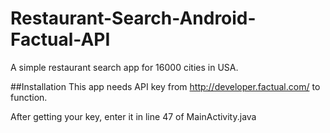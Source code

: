 # Restaurant-Search-Android-Factual-API
A simple restaurant search app for 16000 cities in USA. 

##Installation
This app needs API key from http://developer.factual.com/ to function.

After getting your key, enter it in line 47 of MainActivity.java
